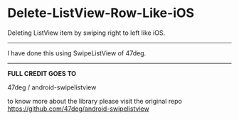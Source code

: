 Delete-ListView-Row-Like-iOS
=============================

Deleting ListView item by swiping right to left like iOS.


---------------------------------------------------------

I have done this using SwipeListView of 47deg. 


---------------------------------------------------------

<b>FULL CREDIT GOES TO</b>

47deg / android-swipelistview 

to know more about the library please visit the original repo
https://github.com/47deg/android-swipelistview
